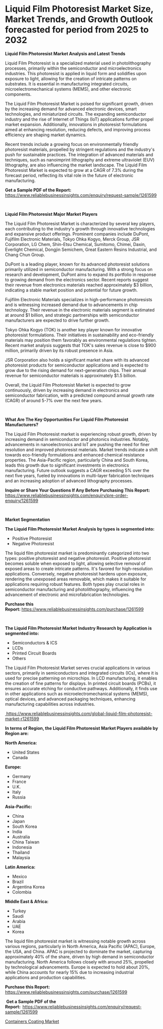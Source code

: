 <p><h1>Liquid Film Photoresist Market Size, Market Trends, and Growth Outlook forecasted for period from 2025 to 2032</h1></p><p><strong>Liquid Film Photoresist Market Analysis and Latest Trends</strong></p>
<p><p>Liquid Film Photoresist is a specialized material used in photolithography processes, primarily within the semiconductor and microelectronics industries. This photoresist is applied in liquid form and solidifies upon exposure to light, allowing for the creation of intricate patterns on substrates. It is essential in manufacturing integrated circuits, microelectromechanical systems (MEMS), and other electronic components.</p><p>The Liquid Film Photoresist Market is poised for significant growth, driven by the increasing demand for advanced electronic devices, smart technologies, and miniaturized circuits. The expanding semiconductor industry and the rise of Internet of Things (IoT) applications further propel market expansion. Additionally, innovations in photoresist formulations aimed at enhancing resolution, reducing defects, and improving process efficiency are shaping market dynamics.</p><p>Recent trends include a growing focus on environmentally friendly photoresist materials, propelled by stringent regulations and the industry's push for sustainable practices. The integration of advanced materials and techniques, such as nanoimprint lithography and extreme ultraviolet (EUV) lithography, are also influencing the market landscape. The Liquid Film Photoresist Market is expected to grow at a CAGR of 7.3% during the forecast period, reflecting its vital role in the future of electronic manufacturing.</p></p>
<p><strong>Get a Sample PDF of the Report:&nbsp;</strong> <a href="https://www.reliablebusinessinsights.com/enquiry/request-sample/1261599?utm_campaign=3106&utm_medium=2&utm_source=Github&utm_content=ia&utm_term=03042025&utm_id=liquid-film-photoresist">https://www.reliablebusinessinsights.com/enquiry/request-sample/1261599</a></p>
<p>&nbsp;</p>
<p><strong>Liquid Film Photoresist Major Market Players</strong></p>
<p><p>The Liquid Film Photoresist Market is characterized by several key players, each contributing to the industry's growth through innovative technologies and expansive product offerings. Prominent companies include DuPont, Fujifilm Electronic Materials, Tokyo Ohka Kogyo, Merck Group, JSR Corporation, LG Chem, Shin-Etsu Chemical, Sumitomo, Chimei, Daxin, Everlight Chemical, Dongjin Semichem, Great Eastern Resins Industrial, and Chang Chun Group.</p><p>DuPont is a leading player, known for its advanced photoresist solutions primarily utilized in semiconductor manufacturing. With a strong focus on research and development, DuPont aims to expand its portfolio in response to growing demand from the electronics sector. Recent reports suggest their revenue from electronics materials reached approximately $3 billion, indicating a stable market position and potential for future growth.</p><p>Fujifilm Electronic Materials specializes in high-performance photoresists and is witnessing increased demand due to advancements in chip technology. Their revenue in the electronic materials segment is estimated at around $1 billion, and strategic partnerships with semiconductor manufacturers are expected to drive further growth.</p><p>Tokyo Ohka Kogyo (TOK) is another key player known for innovative photoresist formulations. Their initiatives in sustainability and eco-friendly materials may position them favorably as environmental regulations tighten. Recent market analysis suggests that TOK's sales revenue is close to $900 million, primarily driven by its robust presence in Asia.</p><p>JSR Corporation also holds a significant market share with its advanced photoresist products for semiconductor applications and is expected to grow due to the rising demand for next-generation chips. Their annual revenue for semiconductor materials is approximately $1.5 billion.</p><p>Overall, the Liquid Film Photoresist Market is expected to grow continuously, driven by increasing demand in electronics and semiconductor fabrication, with a predicted compound annual growth rate (CAGR) of around 5-7% over the next few years.</p></p>
<p>&nbsp;</p>
<p><strong>What Are The Key Opportunities For Liquid Film Photoresist Manufacturers?</strong></p>
<p><p>The Liquid Film Photoresist market is experiencing robust growth, driven by increasing demand in semiconductor and photonics industries. Notably, advancements in nanoelectronics and IoT are pushing the need for finer resolution and improved photoresist materials. Market trends indicate a shift towards eco-friendly formulations and enhanced chemical resistance properties. The Asia-Pacific region, particularly China and South Korea, leads this growth due to significant investments in electronics manufacturing. Future outlook suggests a CAGR exceeding 5% over the next five years, fueled by innovations in multi-layer fabrication techniques and an increasing adoption of advanced lithography processes.</p></p>
<p><strong>Inquire or Share Your Questions If Any Before Purchasing This Report:</strong> <a href="https://www.reliablebusinessinsights.com/enquiry/pre-order-enquiry/1261599?utm_campaign=3106&utm_medium=2&utm_source=Github&utm_content=ia&utm_term=03042025&utm_id=liquid-film-photoresist">https://www.reliablebusinessinsights.com/enquiry/pre-order-enquiry/1261599</a></p>
<p>&nbsp;</p>
<p><strong>Market Segmentation</strong></p>
<p><strong>The Liquid Film Photoresist Market Analysis by types is segmented into:</strong></p>
<p><ul><li>Positive Photoresist</li><li>Negative Photoresist</li></ul></p>
<p><p>The liquid film photoresist market is predominantly categorized into two types: positive photoresist and negative photoresist. Positive photoresist becomes soluble when exposed to light, allowing selective removal of exposed areas to create intricate patterns. It's favored for high-resolution applications. Conversely, negative photoresist hardens upon exposure, rendering the unexposed areas removable, which makes it suitable for applications requiring robust features. Both types play crucial roles in semiconductor manufacturing and photolithography, influencing the advancement of electronic and microfabrication technologies.</p></p>
<p><strong>Purchase this Report:&nbsp;</strong><a href="https://www.reliablebusinessinsights.com/purchase/1261599?utm_campaign=3106&utm_medium=2&utm_source=Github&utm_content=ia&utm_term=03042025&utm_id=liquid-film-photoresist">https://www.reliablebusinessinsights.com/purchase/1261599</a></p>
<p>&nbsp;</p>
<p><strong>The Liquid Film Photoresist Market Industry Research by Application is segmented into:</strong></p>
<p><ul><li>Semiconductors & ICS</li><li>LCDs</li><li>Printed Circuit Boards</li><li>Others</li></ul></p>
<p><p>The Liquid Film Photoresist Market serves crucial applications in various sectors, primarily in semiconductors and integrated circuits (ICs), where it is used for precise patterning on microchips. In LCD manufacturing, it enables the creation of fine patterns for displays. In printed circuit boards (PCBs), it ensures accurate etching for conductive pathways. Additionally, it finds use in other applications such as microelectromechanical systems (MEMS), optical devices, and advanced packaging techniques, enhancing manufacturing capabilities across industries.</p></p>
<p><a href="https://www.reliablebusinessinsights.com/global-liquid-film-photoresist-market-r1261599?utm_campaign=3106&utm_medium=2&utm_source=Github&utm_content=ia&utm_term=03042025&utm_id=liquid-film-photoresist">&nbsp;https://www.reliablebusinessinsights.com/global-liquid-film-photoresist-market-r1261599</a></p>
<p><strong>In terms of Region, the Liquid Film Photoresist Market Players available by Region are:</strong></p>
<p>
    <p> <strong> North America: </strong>
        <ul>
            <li>United States</li>
            <li>Canada</li>
        </ul>
        </p> 
    <p> <strong> Europe: </strong>
        <ul>
            <li>Germany</li>
            <li>France</li>
            <li>U.K.</li>
            <li>Italy</li>
            <li>Russia</li>
        </ul>
        </p> 
    <p> <strong> Asia-Pacific: </strong>
        <ul>
            <li>China</li>
            <li>Japan</li>
            <li>South Korea</li>
            <li>India</li>
            <li>Australia</li>
            <li>China Taiwan</li>
            <li>Indonesia</li>
            <li>Thailand</li>
            <li>Malaysia</li>
        </ul>
        </p> 
    <p> <strong> Latin America: </strong>
        <ul>
            <li>Mexico</li>
            <li>Brazil</li>
            <li>Argentina Korea</li>
            <li>Colombia</li>
        </ul>
        </p> 
    <p> <strong> Middle East & Africa: </strong>
        <ul>
            <li>Turkey</li>
            <li>Saudi</li>
            <li>Arabia</li>
            <li>UAE</li>
            <li>Korea</li>
        </ul>
    </p>
    </p>
<p><p>The liquid film photoresist market is witnessing notable growth across various regions, particularly in North America, Asia Pacific (APAC), Europe, the USA, and China. APAC is projected to dominate the market, capturing approximately 40% of the share, driven by high demand in semiconductor manufacturing. North America follows closely with around 25%, propelled by technological advancements. Europe is expected to hold about 20%, while China accounts for nearly 15% due to increasing industrial applications and production capabilities.</p></p>
<p><strong>Purchase this Report: </strong><a href="https://www.reliablebusinessinsights.com/purchase/1261599?utm_campaign=3106&utm_medium=2&utm_source=Github&utm_content=ia&utm_term=03042025&utm_id=liquid-film-photoresist">https://www.reliablebusinessinsights.com/purchase/1261599</a></p>
<p>&nbsp;<strong>Get a Sample PDF of the Report:&nbsp;&nbsp;</strong><a href="https://www.reliablebusinessinsights.com/enquiry/request-sample/1261599?utm_campaign=3106&utm_medium=2&utm_source=Github&utm_content=ia&utm_term=03042025&utm_id=liquid-film-photoresist">https://www.reliablebusinessinsights.com/enquiry/request-sample/1261599</a></p>
<p><strong></strong></p>
<p><p><a href="https://github.com/zurubting/Market-Research-Report-List-1/blob/main/containers-coating-market.md?utm_campaign=3106&utm_medium=2&utm_source=Github&utm_content=ia&utm_term=03042025&utm_id=liquid-film-photoresist">Containers Coating Market</a></p></p>